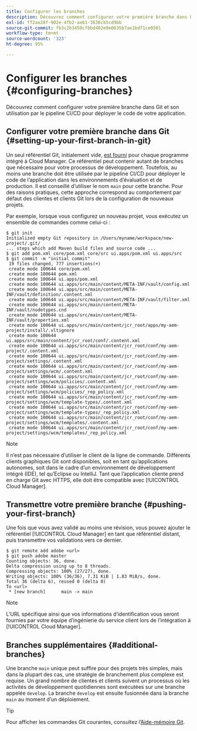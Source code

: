 ```yaml
---
title: Configurer les branches
description: Découvrez comment configurer votre première branche dans Git et son utilisation par le pipeline CI/CD pour déployer le code de votre application.
exl-id: ff2ae28f-902e-4fb2-aeb1-3636cb5cd9bb
source-git-commit: fb3c2b3450cfbbd402e9e0635b7ae1bd71ce0501
workflow-type: tm+mt
source-wordcount: '323'
ht-degree: 95%

---
```



# Configurer les branches {#configuring-branches}

Découvrez comment configurer votre première branche dans Git et son utilisation par le pipeline CI/CD pour déployer le code de votre application.

## Configurer votre première branche dans Git {#setting-up-your-first-branch-in-git}

Un seul référentiel Git, initialement vide, [est fourni](/help/requirements/environment-provisioning.md) pour chaque programme intégré à Cloud Manager. Ce référentiel peut contenir autant de branches que nécessaire pour votre processus de développement. Toutefois, au moins une branche doit être utilisée par le pipeline CI/CD pour déployer le code de l’application dans les environnements d’évaluation et de production. Il est conseillé d’utiliser le nom `main` pour cette branche. Pour des raisons pratiques, cette approche correspond au comportement par défaut des clientes et clients Git lors de la configuration de nouveaux projets.

Par exemple, lorsque vous configurez un nouveau projet, vous exécutez un ensemble de commandes comme celui-ci :

```shell
$ git init
Initialized empty Git repository in /Users/myname/workspace/new-project/.git/
... steps which add Maven build files and source code ...
$ git add pom.xml core/pom.xml core/src ui.apps/pom.xml ui.apps/src
$ git commit -m "initial commit"
 19 files changed, 777 insertions(+)
 create mode 100644 core/pom.xml
 create mode 100644 pom.xml
 create mode 100644 ui.apps/pom.xml
 create mode 100644 ui.apps/src/main/content/META-INF/vault/config.xml
 create mode 100644 ui.apps/src/main/content/META-INF/vault/definition/.content.xml
 create mode 100644 ui.apps/src/main/content/META-INF/vault/filter.xml
 create mode 100644 ui.apps/src/main/content/META-INF/vault/nodetypes.cnd
 create mode 100644 ui.apps/src/main/content/META-INF/vault/properties.xml
 create mode 100644 ui.apps/src/main/content/jcr_root/apps/my-aem-project/install/.vltignore
 create mode 100644 ui.apps/src/main/content/jcr_root/conf/.content.xml
 create mode 100644 ui.apps/src/main/content/jcr_root/conf/my-aem-project/.content.xml
 create mode 100644 ui.apps/src/main/content/jcr_root/conf/my-aem-project/settings/.content.xml
 create mode 100644 ui.apps/src/main/content/jcr_root/conf/my-aem-project/settings/wcm/.content.xml
 create mode 100644 ui.apps/src/main/content/jcr_root/conf/my-aem-project/settings/wcm/policies/.content.xml
 create mode 100644 ui.apps/src/main/content/jcr_root/conf/my-aem-project/settings/wcm/policies/_rep_policy.xml
 create mode 100644 ui.apps/src/main/content/jcr_root/conf/my-aem-project/settings/wcm/template-types/.content.xml
 create mode 100644 ui.apps/src/main/content/jcr_root/conf/my-aem-project/settings/wcm/template-types/_rep_policy.xml
 create mode 100644 ui.apps/src/main/content/jcr_root/conf/my-aem-project/settings/wcm/templates/.content.xml
 create mode 100644 ui.apps/src/main/content/jcr_root/conf/my-aem-project/settings/wcm/templates/_rep_policy.xml
```

>[!NOTE]
>
>Il n’est pas nécessaire d’utiliser le client de la ligne de commande. Différents clients graphiques Git sont disponibles, soit en tant qu’applications autonomes, soit dans le cadre d’un environnement de développement intégré (IDE), tel qu’Eclipse ou IntelliJ. Tant que l’application cliente prend en charge Git avec HTTPS, elle doit être compatible avec [!UICONTROL Cloud Manager].

## Transmettre votre première branche {#pushing-your-first-branch}

Une fois que vous avez validé au moins une révision, vous pouvez ajouter le référentiel [!UICONTROL Cloud Manager] en tant que référentiel distant, puis transmettre vos validations vers ce dernier.

```shell
$ git remote add adobe <url>
$ git push adobe master
Counting objects: 36, done.
Delta compression using up to 8 threads.
Compressing objects: 100% (27/27), done.
Writing objects: 100% (36/36), 7.31 KiB | 1.83 MiB/s, done.
Total 36 (delta 6), reused 0 (delta 0)
To <url>
 * [new branch]      main -> main
```

>[!NOTE]
>
>L’URL spécifique ainsi que vos informations d’identification vous seront fournies par votre équipe d’ingénierie du service client lors de l’intégration à [!UICONTROL Cloud Manager].

## Branches supplémentaires {#additional-branches}

Une branche `main` unique peut suffire pour des projets très simples, mais dans la plupart des cas, une stratégie de branchement plus complexe est requise. Un grand nombre de clientes et clients suivent un processus où les activités de développement quotidiennes sont exécutées sur une branche appelée `develop`. La branche `develop` est ensuite fusionnée dans la branche `main` au moment d’un déploiement.

>[!TIP]
>
>Pour afficher les commandes Git courantes, consultez l’[Aide-mémoire Git](https://training.github.com/downloads/github-git-cheat-sheet).
